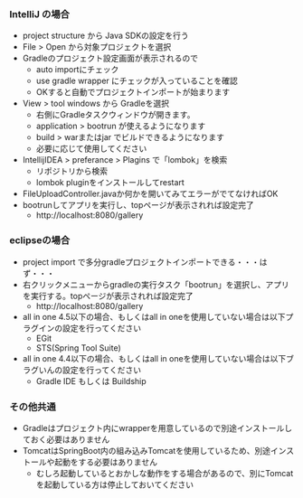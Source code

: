 
### IntelliJ の場合

- project structure から Java SDKの設定を行う
- File > Open から対象プロジェクトを選択
- Gradleのプロジェクト設定画面が表示されるので
    - auto importにチェック
    - use gradle wrapper にチェックが入っていることを確認
    - OKすると自動でプロジェクトインポートが始まります
- View > tool windows から Gradleを選択
    - 右側にGradleタスクウィンドウが開きます。
    - application > bootrun が使えるようになります
    - build > warまたはjar でビルドできるようになります
    - 必要に応じて使用してください
- IntellijIDEA > preferance > Plagins で「lombok」を検索
    - リポジトリから検索
    - lombok pluginをインストールしてrestart
- FileUploadController.javaか何かを開いてみてエラーがでてなければOK
- bootrunしてアプリを実行し、topページが表示されれば設定完了
    - http://localhost:8080/gallery

### eclipseの場合

- project import で多分gradleプロジェクトインポートできる・・・はず・・・
- 右クリックメニューからgradleの実行タスク「bootrun」を選択し、アプリを実行する。topページが表示されれば設定完了
    - http://localhost:8080/gallery
- all in one 4.5以下の場合、もしくはall in oneを使用していない場合は以下プラグインの設定を行ってください
    - EGit
    - STS(Spring Tool Suite)
- all in one 4.4以下の場合、もしくはall in oneを使用していない場合は以下ブラグいんの設定を行ってください
    - Gradle IDE もしくは Buildship
        
### その他共通

- Gradleはプロジェクト内にwrapperを用意しているので別途インストールしておく必要はありません
- TomcatはSpringBoot内の組み込みTomcatを使用しているため、別途インストールや起動をする必要はありません
    - むしろ起動しているとおかしな動作をする場合があるので、別にTomcatを起動している方は停止しておいてください
